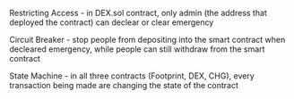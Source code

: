 Restricting Access - in DEX.sol contract, only admin (the address that deployed the contract) can declear or clear emergency

Circuit Breaker - stop people from depositing into the smart contract when decleared emergency, while people can still withdraw from the smart contract

State Machine - in all three contracts (Footprint, DEX, CHG), every transaction being made are changing the state of the contract